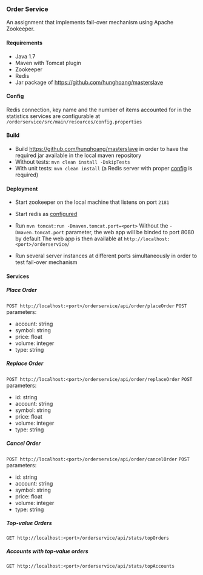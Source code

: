 ### Order Service ###
An assignment that implements fail-over mechanism using Apache Zookeeper.

#### Requirements ####
* Java 1.7
* Maven with Tomcat plugin
* Zookeeper
* Redis
* Jar package of https://github.com/hunghoang/masterslave

#### Config ####
Redis connection, key name and the number of items accounted for in the statistics services are configurable
at `/orderservice/src/main/resources/config.properties`

#### Build ####
* Build https://github.com/hunghoang/masterslave in order to have the required jar available in the local maven repository
* Without tests: `mvn clean install -DskipTests`
* With unit tests: `mvn clean install` (a Redis server with proper [config](#config) is required)

#### Deployment ####
* Start zookeeper on the local machine that listens on port `2181`
* Start redis as [configured](#config)
* Run `mvn tomcat:run -Dmaven.tomcat.port=<port>`
Without the `-Dmaven.tomcat.port` parameter, the web app will be binded to port 8080 by default
The web app is then available at `http://localhost:<port>/orderservice/`

* Run several server instances at different ports simultaneously in order to test fail-over mechanism

#### Services ####
##### Place Order #####
```POST http://localhost:<port>/orderservice/api/order/placeOrder```
`POST` parameters:
* account: string
* symbol: string
* price: float
* volume: integer
* type: string

##### Replace Order #####
```POST http://localhost:<port>/orderservice/api/order/replaceOrder```
`POST` parameters:
* id: string
* account: string
* symbol: string
* price: float
* volume: integer
* type: string

##### Cancel Order #####
```POST http://localhost:<port>/orderservice/api/order/cancelOrder```
`POST` parameters:
* id: string
* account: string
* symbol: string
* price: float
* volume: integer
* type: string

##### Top-value Orders #####
```GET http://localhost:<port>/orderservice/api/stats/topOrders```

##### Accounts with top-value orders #####
```GET http://localhost:<port>/orderservice/api/stats/topAccounts```
